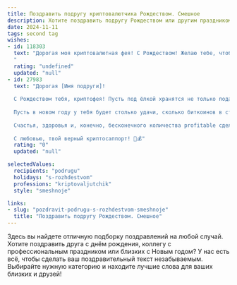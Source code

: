 ```yaml
---
title: Поздравить подругу криптовалютчика Рождеством. Смешное
description: Хотите поздравить подругу Рождеством или другим праздником? Наш ИИ создаст незабываемое поздравление, а вы обязательно выделитесь среди других.  
date: 2024-11-11
tags: second tag
wishes:
- id: 118303
  text: "Дорогая моя криптовалютная фея! С Рождеством! Желаю тебе, чтобы биткоин рос как на дрожжах, а под ёлочкой тебя ждали не только мандарины, но и новенький майнер! Пусть фортуна улыбнётся тебе не только в блокчейне, но и в жизни!  Счастья, здоровья и чтобы твой кошелек всегда был полон (не только сатоши)!
  "
  rating: "undefined"
  updated: "null"
- id: 27983
  text: "Дорогая [Имя подруги]!
  
  С Рождеством тебя, криптофея! Пусть под ёлкой хранятся не только подарки, но и твои любимые монеты — пусть их количество растет, как метеоритные цифры на твоем счету! Желаю, чтобы каждое утро начиналось с позитивного графика, а твои сделки были такими же удачными, как новые мемы в твоем любимом чате!
  
  Пусть в новом году у тебя будет столько удачи, сколько биткоинов в стакане у криптоэнтузиастов! А если вдруг рынок снова упадет, не расстраивайся — это просто Рождество в стиле \"потом вдруг вырастут\"!
  
  Счастья, здоровья и, конечно, бесконечного количества profitable сделок!
  
  С любовью, твой верный криптосаппорт! 🎄💰"
  rating: "0"
  updated: "null"

selectedValues:
  recipients: "podrugu"
  holidays: "s-rozhdestvom"
  professions: "kriptovaljutchik"
  style: "smeshnoje"

links:
- slug: "pozdravit-podrugu-s-rozhdestvom-smeshnoje"
  title: "Поздравить подругу Рождеством. Смешное"
---
```


Здесь вы найдете отличную подборку поздравлений на любой случай. 
Хотите поздравить друга с днём рождения, коллегу с профессиональным праздником или близких с Новым годом? У нас есть всё, чтобы сделать ваш поздравительный текст незабываемым. Выбирайте нужную категорию и находите лучшие слова для ваших близких и друзей!
